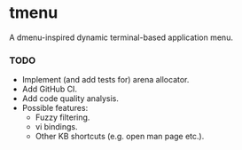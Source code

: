 # tmenu
A dmenu-inspired dynamic terminal-based application menu.


### TODO
- Implement (and add tests for) arena allocator.
- Add GitHub CI.
- Add code quality analysis.
- Possible features:
    - Fuzzy filtering.
    - vi bindings.
    - Other KB shortcuts (e.g. open man page etc.).
